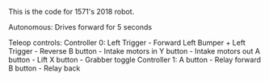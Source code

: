 This is the code for 1571's 2018 robot.

Autonomous:
 Drives forward for 5 seconds

Teleop controls:
Controller 0:
Left Trigger - Forward
Left Bumper + Left Trigger - Reverse
B button - Intake motors in
Y button - Intake motors out
A button - Lift
X button - Grabber toggle
Controller 1:
A button - Relay forward
B button - Relay back
